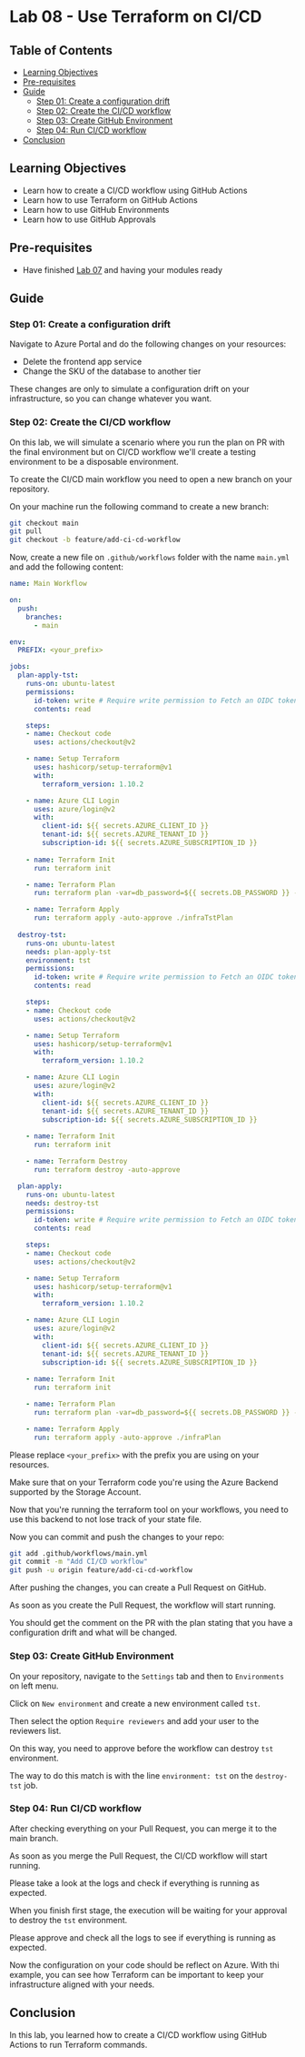 # Lab 08 - Use Terraform on CI/CD

## Table of Contents

- [Learning Objectives](#learning-objectives)
- [Pre-requisites](#pre-requisites)
- [Guide](#guide)
  - [Step 01: Create a configuration drift](#step-01-create-a-configuration-drift)
  - [Step 02: Create the CI/CD workflow](#step-02-create-the-cicd-workflow)
  - [Step 03: Create GitHub Environment](#step-03-create-github-environment)
  - [Step 04: Run CI/CD workflow](#step-04-run-cicd-workflow)
- [Conclusion](#conclusion)

## Learning Objectives

- Learn how to create a CI/CD workflow using GitHub Actions
- Learn how to use Terraform on GitHub Actions
- Learn how to use GitHub Environments
- Learn how to use GitHub Approvals

## Pre-requisites

- Have finished [Lab 07](lab07.md) and having your modules ready

## Guide

### Step 01: Create a configuration drift

Navigate to Azure Portal and do the following changes on your resources:

- Delete the frontend app service
- Change the SKU of the database to another tier

These changes are only to simulate a configuration drift on your infrastructure, so you can change whatever you want.

### Step 02: Create the CI/CD workflow

On this lab, we will simulate a scenario where you run the plan on PR with the final environment but on CI/CD workflow we'll create a testing environment to be a disposable environment.

To create the CI/CD main workflow you need to open a new branch on your repository.

On your machine run the following command to create a new branch:

```bash
git checkout main
git pull
git checkout -b feature/add-ci-cd-workflow
```

Now, create a new file on `.github/workflows` folder with the name `main.yml` and add the following content:

```yaml
name: Main Workflow

on:
  push:
    branches:
      - main

env:
  PREFIX: <your_prefix>

jobs:
  plan-apply-tst:
    runs-on: ubuntu-latest
    permissions:
      id-token: write # Require write permission to Fetch an OIDC token.
      contents: read

    steps:
    - name: Checkout code
      uses: actions/checkout@v2

    - name: Setup Terraform
      uses: hashicorp/setup-terraform@v1
      with:
        terraform_version: 1.10.2

    - name: Azure CLI Login
      uses: azure/login@v2
      with:
        client-id: ${{ secrets.AZURE_CLIENT_ID }}
        tenant-id: ${{ secrets.AZURE_TENANT_ID }}
        subscription-id: ${{ secrets.AZURE_SUBSCRIPTION_ID }}
    
    - name: Terraform Init
      run: terraform init

    - name: Terraform Plan
      run: terraform plan -var=db_password=${{ secrets.DB_PASSWORD }} -var=prefix=${{ env.PREFIX}}-tst -out ./infraTstPlan

    - name: Terraform Apply
      run: terraform apply -auto-approve ./infraTstPlan
  
  destroy-tst:
    runs-on: ubuntu-latest
    needs: plan-apply-tst
    environment: tst
    permissions:
      id-token: write # Require write permission to Fetch an OIDC token.
      contents: read

    steps:
    - name: Checkout code
      uses: actions/checkout@v2

    - name: Setup Terraform
      uses: hashicorp/setup-terraform@v1
      with:
        terraform_version: 1.10.2

    - name: Azure CLI Login
      uses: azure/login@v2
      with:
        client-id: ${{ secrets.AZURE_CLIENT_ID }}
        tenant-id: ${{ secrets.AZURE_TENANT_ID }}
        subscription-id: ${{ secrets.AZURE_SUBSCRIPTION_ID }}
    
    - name: Terraform Init
      run: terraform init

    - name: Terraform Destroy
      run: terraform destroy -auto-approve

  plan-apply:
    runs-on: ubuntu-latest
    needs: destroy-tst
    permissions:
      id-token: write # Require write permission to Fetch an OIDC token.
      contents: read

    steps:
    - name: Checkout code
      uses: actions/checkout@v2

    - name: Setup Terraform
      uses: hashicorp/setup-terraform@v1
      with:
        terraform_version: 1.10.2

    - name: Azure CLI Login
      uses: azure/login@v2
      with:
        client-id: ${{ secrets.AZURE_CLIENT_ID }}
        tenant-id: ${{ secrets.AZURE_TENANT_ID }}
        subscription-id: ${{ secrets.AZURE_SUBSCRIPTION_ID }}
    
    - name: Terraform Init
      run: terraform init

    - name: Terraform Plan
      run: terraform plan -var=db_password=${{ secrets.DB_PASSWORD }} -var=prefix=${{ env.PREFIX}} -out ./infraPlan

    - name: Terraform Apply
      run: terraform apply -auto-approve ./infraPlan
```

Please replace `<your_prefix>` with the prefix you are using on your resources.

Make sure that on your Terraform code you're using the Azure Backend supported by the Storage Account.

Now that you're running the terraform tool on your workflows, you need to use this backend to not lose track of your state file.

Now you can commit and push the changes to your repo:

```bash
git add .github/workflows/main.yml
git commit -m "Add CI/CD workflow"
git push -u origin feature/add-ci-cd-workflow
```

After pushing the changes, you can create a Pull Request on GitHub.

As soon as you create the Pull Request, the workflow will start running.

You should get the comment on the PR with the plan stating that you have a configuration drift and what will be changed.

### Step 03: Create GitHub Environment

On your repository, navigate to the `Settings` tab and then to `Environments` on left menu.

Click on `New environment` and create a new environment called `tst`.

Then select the option `Require reviewers` and add your user to the reviewers list.

On this way, you need to approve before the workflow can destroy `tst` environment.

The way to do this match is with the line `environment: tst` on the `destroy-tst` job.

### Step 04: Run CI/CD workflow

After checking everything on your Pull Request, you can merge it to the main branch.

As soon as you merge the Pull Request, the CI/CD workflow will start running.

Please take a look at the logs and check if everything is running as expected.

When you finish first stage, the execution will be waiting for your approval to destroy the `tst` environment.

Please approve and check all the logs to see if everything is running as expected.

Now the configuration on your code should be reflect on Azure. With thi example, you can see how Terraform can be important to keep your infrastructure aligned with your needs.

## Conclusion

In this lab, you learned how to create a CI/CD workflow using GitHub Actions to run Terraform commands.
